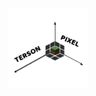 <div align="center"><img alt="TensorPixelIcon" height="128" src="assets/TensorPixelIcon.png" width="128"/></div>
